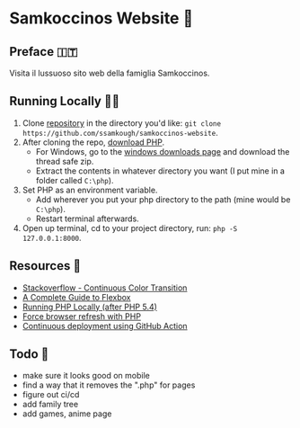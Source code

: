 # Samkoccinos Website 🚬

## Preface 🇮🇹

Visita il lussuoso sito web della famiglia Samkoccinos.

## Running Locally 🐱‍👓

1. Clone [repository](https://github.com/ssamkough/samkoccinos-website) in the directory you'd like: `git clone https://github.com/ssamkough/samkoccinos-website`.
2. After cloning the repo, [download PHP](https://www.php.net/downloads.php).
   - For Windows, go to the [windows downloads page](https://windows.php.net/download#php-7.4) and download the thread safe zip.
   - Extract the contents in whatever directory you want (I put mine in a folder called `C:\php`).
3. Set PHP as an environment variable.
   - Add wherever you put your php directory to the path (mine would be `C:\php`).
   - Restart terminal afterwards.
4. Open up terminal, cd to your project directory, run: `php -S 127.0.0.1:8000`.

## Resources 👏

- [Stackoverflow - Continuous Color Transition](https://stackoverflow.com/questions/19639506/continuous-color-transition/19657772)
- [A Complete Guide to Flexbox](https://css-tricks.com/snippets/css/a-guide-to-flexbox/)
- [Running PHP Locally (after PHP 5.4)](https://stackoverflow.com/questions/1678010/php-server-on-local-machine/21872484#21872484)
- [Force browser refresh with PHP](https://stackoverflow.com/a/11474504)
- [Continuous deployment using GitHub Action](https://www.youtube.com/watch?v=kuMlWBwsI7A)

## Todo 🔫

- make sure it looks good on mobile
- find a way that it removes the ".php" for pages
- figure out ci/cd
- add family tree
- add games, anime page

